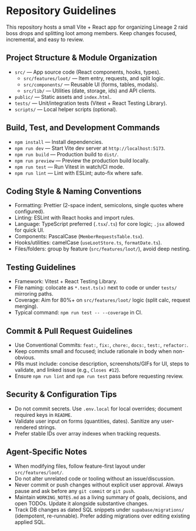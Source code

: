 # Repository Guidelines

This repository hosts a small Vite + React app for organizing Lineage 2 raid boss drops and splitting loot among members. Keep changes focused, incremental, and easy to review.

## Project Structure & Module Organization
- `src/` — App source code (React components, hooks, types).
  - `src/features/loot/` — Item entry, requests, and split logic.
  - `src/components/` — Reusable UI (forms, tables, modals).
  - `src/lib/` — Utilities (date, storage, ids) and API clients.
- `public/` — Static assets and `index.html`.
- `tests/` — Unit/integration tests (Vitest + React Testing Library).
- `scripts/` — Local helper scripts (optional).

## Build, Test, and Development Commands
- `npm install` — Install dependencies.
- `npm run dev` — Start Vite dev server at `http://localhost:5173`.
- `npm run build` — Production build to `dist/`.
- `npm run preview` — Preview the production build locally.
- `npm run test` — Run Vitest in watch/CI mode.
- `npm run lint` — Lint with ESLint; auto-fix where safe.

## Coding Style & Naming Conventions
- Formatting: Prettier (2-space indent, semicolons, single quotes where configured).
- Linting: ESLint with React hooks and import rules.
- Language: TypeScript preferred (`.tsx`/`.ts`) for core logic; `.jsx` allowed for quick UI.
- Components: PascalCase (`MemberRequestsTable.tsx`).
- Hooks/utilities: camelCase (`useLootStore.ts`, `formatDate.ts`).
- Files/folders: group by feature (`src/features/loot/`), avoid deep nesting.

## Testing Guidelines
- Framework: Vitest + React Testing Library.
- File naming: colocate as `*.test.ts(x)` next to code or under `tests/` mirroring paths.
- Coverage: Aim for 80%+ on `src/features/loot/` logic (split calc, request merging).
- Typical command: `npm run test -- --coverage` in CI.

## Commit & Pull Request Guidelines
- Use Conventional Commits: `feat:`, `fix:`, `chore:`, `docs:`, `test:`, `refactor:`.
- Keep commits small and focused; include rationale in body when non-obvious.
- PRs must include: concise description, screenshots/GIFs for UI, steps to validate, and linked issue (e.g., `Closes #12`).
- Ensure `npm run lint` and `npm run test` pass before requesting review.

## Security & Configuration Tips
- Do not commit secrets. Use `.env.local` for local overrides; document required keys in `README`.
- Validate user input on forms (quantities, dates). Sanitize any user-rendered strings.
- Prefer stable IDs over array indexes when tracking requests.

## Agent-Specific Notes
- When modifying files, follow feature-first layout under `src/features/loot/`.
- Do not alter unrelated code or tooling without an issue/discussion.
- Never commit or push changes without explicit user approval. Always pause and ask before any `git commit` or `git push`.
 - Maintain `WORKING_NOTES.md` as a living summary of goals, decisions, and open TODOs. Update it alongside substantive changes.
 - Track DB changes as dated SQL snippets under `supabase/migrations/` (idempotent, re-runnable). Prefer adding migrations over editing existing applied SQL.
